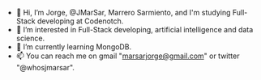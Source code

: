 - 👋 Hi, I’m Jorge, @JMarSar, Marrero Sarmiento, and I'm studying Full-Stack developing at Codenotch. 
- 👀 I’m interested in Full-Stack developing, artificial intelligence and data science.
- 🌱 I’m currently learning MongoDB.
- 📫 You can reach me on gmail "marsarjorge@gmail.com" or twitter "@whosjmarsar".

<!---
JMarSar/JMarSar is a ✨ special ✨ repository because its `README.md` (this file) appears on your GitHub profile.
You can click the Preview link to take a look at your changes.
--->
